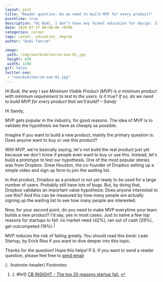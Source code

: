 ```yaml
---
layout: post
title: "Reader question: Do we need to build MVP for every product?"
punchline: true
description: "Hi Budi, I don’t have any formal education for design. Is it possible to work as a designer without any degree in Human Computer Interaction? Absolutely possible. In fact, I graduated in accounting. I have no formal education whatsoever."
date: 2020-07-27 08:00:00 +0700
categories: career
tags: career, education, degree
author: "Budi Tanrim"

image:
 path: /img/seo/buditanrim-seo-01.jpg
 height: 630
 width: 1200
gif: false
twitter-seo: 
 - "seo/buditanrim-seo-01.jpg"
---
```


_Hi Budi, the way I see Minimum Viable Product (MVP) is a minimum product with minimum requirement to test to the users. Is it true? If so, do we need to build MVP for every product that we'll build? – Sandy_

Hi Sandy,

MVP gets popular in the industry, for good reasons. The idea of MVP is to validate the hypothesis we have as cheaply as possible.

Imagine if you want to build a new product, mainly the primary question is: Does anyone want to buy or use this product? 

With MVP, we're basically saying, let's not build the real product just yet because we don't know if people even want to buy or use this. Instead, let's build a prototype to test our hypothesis. One of the most popular stories was from Dropbox. Drew Houston, the co-founder of Dropbox setting up a simple video and sign up form to join the waiting list.

In that product, Dropbox as a product is not yet ready to be used for a large number of users. Probably still have lots of bugs. But, by doing that, Dropbox validates an important value hypothesis: Does anyone interested to use this? And this can be measured by how many people are actually signing up the waiting list to see how many people are interested.

Now, for your second point, do you need to make MVP everytime your team builds a new product? I'd say, yes in most cases. Just to name a few top reasons for startups to fail: no market need (42%), ran out of cash (29%), get outcompeted (19%).<sup id="a1">[1](#fn1)</sup>

MVP reduces the risk of failing greatly. You should read this book: Lean Startup, by Erick Ries if you want to dive deeper into this topic.

Thanks for the question! Hope this helps!
P.S. If you want to send a reader question, please feel free to [send email](mailto:hi.buditanrim@gmail.com)

{: .footnote-header}
Footnotes:
1. {: #fn1} [CB INSIGHT - The top 20 reasons startup fail.](https://www.cbinsights.com/research/startup-failure-reasons-top/) [↩](#a1)
